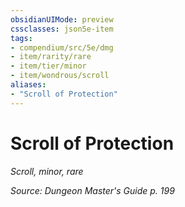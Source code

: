 ```yaml
---
obsidianUIMode: preview
cssclasses: json5e-item
tags:
- compendium/src/5e/dmg
- item/rarity/rare
- item/tier/minor
- item/wondrous/scroll
aliases: 
- "Scroll of Protection"
---
```

# Scroll of Protection
*Scroll, minor, rare*  


*Source: Dungeon Master's Guide p. 199*